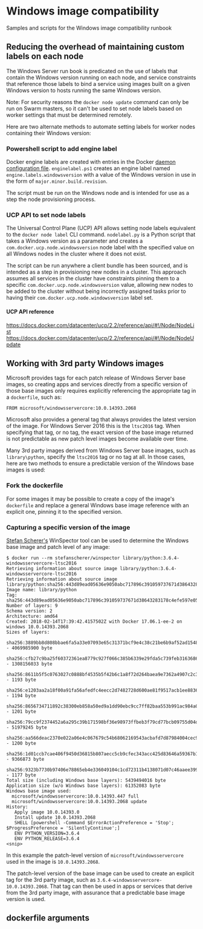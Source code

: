 # Windows image compatibility
Samples and scripts for the Windows image compatibility runbook

## Reducing the overhead of maintaining custom labels on each node
The Windows Server run book is predicated on the use of labels that contain the Windows version running on each node, and service constraints that reference those labels to bind a service using images built on a given Windows version to hosts running the same Windows version.

Note: For security reasons the ```docker node update``` command can only be run on Swarm masters, so it can't be used to set node labels based on worker settings that must be determined remotely.

Here are two alternate methods to automate setting labels for worker nodes containing their Windows version:

### Powershell script to add engine label
Docker engine labels are created with entries in the Docker [daemon configuration file](https://docs.docker.com/engine/reference/commandline/dockerd/#daemon-configuration-file). ```enginelabel.ps1``` creates an engine label named ```engine.labels.windowsversion``` with a value of the Windows version in use in the form of ```major.minor.build.revision```.

The script must be run on the Windows node and is intended for use as a step the node provisioning process.

### UCP API to set node labels
The Universal Control Plane (UCP) API allows setting node labels equivalent to the ```docker node label``` CLI command. ```nodelabel.py``` is a Python script that takes a Windows version as a parameter and creates a ```com.docker.ucp.node.windowsversion``` node label with the specified value on all Windows nodes in the cluster where it does not exist.

The script can be run anywhere a client bundle has been sourced, and is intended as a step in provisioning new nodes in a cluster. This approach assumes all services in the cluster have constraints pinning them to a specific ```com.docker.ucp.node.windowsversion``` value, allowing new nodes to be added to the cluster without being incorrectly assigned tasks prior to having their ```com.docker.ucp.node.windowsversion``` label set.

#### UCP API reference
https://docs.docker.com/datacenter/ucp/2.2/reference/api/#!/Node/NodeList
https://docs.docker.com/datacenter/ucp/2.2/reference/api/#!/Node/NodeUpdate

## Working with 3rd party Windows images
Microsoft provides tags for each patch release of Windows Server base images, so creating apps and services directly from a specific version of those base images only requires explicitly referencing the appropriate tag in a ```dockerfile```, such as:

```FROM microsoft/windowsservercore:10.0.14393.2068```

Microsoft also provides a general tag that always provides the latest version of the image. For Windows Server 2016 this is the ```ltsc2016``` tag. When specifying that tag, or no tag, the exact version of the base image returned is not predictable as new patch level images become available over time.

Many 3rd party images derived from Windows Server base images, such as ```library\python```, specify the ```ltsc2016``` tag or no tag at all. In those cases, here are two methods to ensure a predictable version of the Windows base images is used:

### Fork the dockerfile
For some images it may be possible to create a copy of the image's ```dockerfile``` and replace a general Windows base image reference with an explicit one, pinning it to the specified version.

### Capturing a specific version of the image
[Stefan Scherer's](@stefscherer) WinSpector tool can be used to determine the Windows base image and patch level of any image:

```
$ docker run --rm stefanscherer/winspector library/python:3.6.4-windowsservercore-ltsc2016
Retrieving information about source image library/python:3.6.4-windowsservercore-ltsc2016
Retrieving information about source image library/python:sha256:443d89ead05636e9050abc717896c391059737671d38643283178c4efe597e05
Image name: library/python
Tag: sha256:443d89ead05636e9050abc717896c391059737671d38643283178c4efe597e05
Number of layers: 9
Schema version: 2
Architecture: amd64
Created: 2018-02-14T17:39:42.4157502Z with Docker 17.06.1-ee-2 on windows 10.0.14393.2068
Sizes of layers:
  sha256:3889bb8d808bbae6fa5a33e07093e65c31371bcf9e4c38c21be6b9af52ad1548 - 4069985900 byte
  sha256:cfb27c9ba25f60372361ea8779c927f066c385b6339e29fda5c739feb3163686 - 1308156033 byte
  sha256:8611b5f5c0763027c0888bf4535b5f42b6c1a8f72d264baea9e7362a4907c2c3 - 1193 byte
  sha256:e1203aa2a18f00a91fa56afedfc4eecc2d7482728d600ae81f9517acb1ee8836 - 1194 byte
  sha256:8656734711892c38300eb858a50ed9a1dd90ebc9cc7ff82baa553b991ac984a0 - 1201 byte
  sha256:79cc9f2374452a6a295c39b171598bf36e98973ffbeb3f79cd77bcb09755d04d - 51979245 byte
  sha256:aa566deac2370e022a06e4c067679c54b68062169543acbafd7d87984004cec9 - 1200 byte
  sha256:1d01ccb7cae406f9450d36815b807aecc5cb9cfec343acc425d83646a59367b1 - 9366873 byte
  sha256:9323b7730b97406e78865eb4e336049104c1cd72311b4138071d07c46aaee399 - 1177 byte
Total size (including Windows base layers): 5439494016 byte
Application size (w/o Windows base layers): 61352083 byte
Windows base image used:
  microsoft/windowsservercore:10.0.14393.447 full
  microsoft/windowsservercore:10.0.14393.2068 update
History:
   Apply image 10.0.14393.0
   Install update 10.0.14393.2068
   SHELL [powershell -Command $ErrorActionPreference = 'Stop'; $ProgressPreference = 'SilentlyContinue';]
   ENV PYTHON_VERSION=3.6.4
   ENV PYTHON_RELEASE=3.6.4
<snip>
```

In this example the patch-level version of ```microsoft/windowsservercore``` used in the image is ```10.0.14393.2068```.

The patch-level version of the base image can be used to create an explicit tag for the 3rd party image, such as ```3.6.4-windowsservercore-10.0.14393.2068```. That tag can then be used in apps or services that derive from the 3rd party image, with assurance that a predictable base image version is used.

## dockerfile arguments

